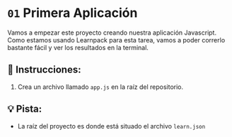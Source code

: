 # `01` Primera Aplicación 

Vamos a empezar este proyecto creando nuestra aplicación Javascript. Como estamos usando Learnpack para esta tarea, vamos a poder correrlo bastante fácil y ver los resultados en la terminal.

## 📝 Instrucciones:

1. Crea un archivo llamado `app.js` en la raíz del repositorio.

## 💡 Pista:

+ La raíz del proyecto es donde está situado el archivo `learn.json`